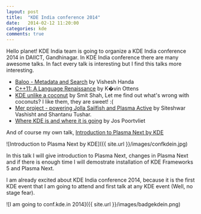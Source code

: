 ```yaml
---
layout: post
title:  "KDE India conference 2014"
date:   2014-02-12 11:20:00
categories: kde
comments: true
---
```


Hello planet! KDE India team is going to organize a KDE India conference 2014 in DAIICT, Gandhinagar. In KDE India conference there are many awesome talks. In fact every talk is interesting but I find this talks more interesting.

* [Baloo - Metadata and Search](http://kde.in/content/baloo-metadata-and-search) by Vishesh Handa
* [C++11: A Language Renaissance](http://kde.in/content/c11-language-renaissance) by K�vin Ottens
* [KDE unlike a coconut](http://kde.in/content/kde-unlike-coconut) by Smit Shah, Let me find out what's wrong with coconuts? I like them, they are sweet! :(
* [Mer project - powering Jolla Sailfish and Plasma Active](http://kde.in/content/mer-project-powering-jolla-sailfish-and-plasma-active) by Siteshwar Vashisht and Shantanu Tushar.
* [Where KDE is and where it is going](http://kde.in/content/where-kde-and-where-it-going) by Jos Poortvliet

And of course my own talk, [Introduction to Plasma Next by KDE](http://kde.in/content/plasma-workspace-2-introduction)

![Introduction to Plasma Next by KDE]({{ site.url }}/images/confkdein.jpg)

In this talk I will give introduction to Plasma Next, changes in Plasma Next and if there is enough time I will demostrate installation of KDE Frameworks 5 and Plasma Next.

I am already excited about KDE India conference 2014, because it is the first KDE event that I am going to attend and first talk at any KDE event (Well, no stage fear).

![I am going to conf.kde.in 2014]({{ site.url }}/images/badgekdein.png)
